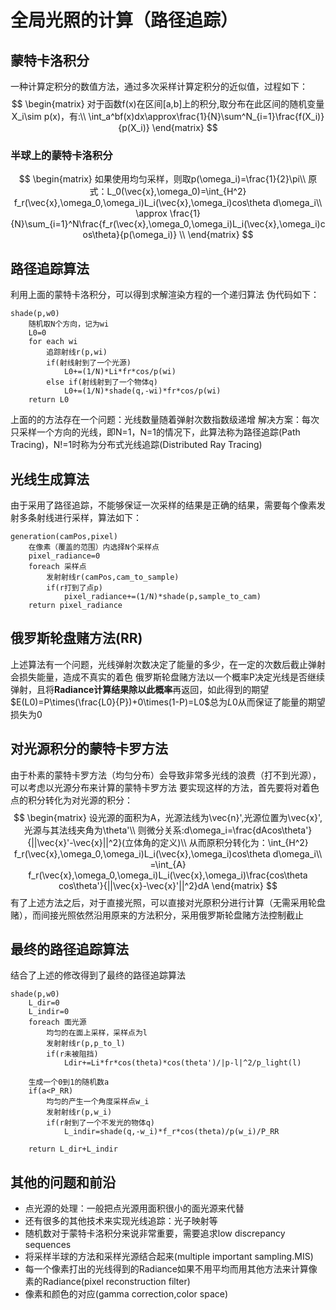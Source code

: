 # 全局光照的计算（路径追踪）

## 蒙特卡洛积分
一种计算定积分的数值方法，通过多次采样计算定积分的近似值，过程如下：
$$
\begin{matrix}
对于函数f(x)在区间[a,b]上的积分,取分布在此区间的随机变量X_i\sim p(x)，有:\\
\int_a^bf(x)dx\approx\frac{1}{N}\sum^N_{i=1}\frac{f(X_i)}{p(X_i)}
\end{matrix}
$$

### 半球上的蒙特卡洛积分
$$
\begin{matrix}
如果使用均匀采样，则取p(\omega_i)=\frac{1}{2}\pi\\
原式：L_0(\vec{x},\omega_0)=\int_{H^2} f_r(\vec{x},\omega_0,\omega_i)L_i(\vec{x},\omega_i)cos\theta d\omega_i\\
\approx \frac{1}{N}\sum_{i=1}^N\frac{f_r(\vec{x},\omega_0,\omega_i)L_i(\vec{x},\omega_i)cos\theta}{p(\omega_i)} \\
\end{matrix}
$$
## 路径追踪算法
利用上面的蒙特卡洛积分，可以得到求解渲染方程的一个递归算法
伪代码如下：
~~~
shade(p,w0)
	随机取N个方向，记为wi
	L0=0
	for each wi
		追踪射线r(p,wi)
		if(射线射到了一个光源)
			L0+=(1/N)*Li*fr*cos/p(wi)
		else if(射线射到了一个物体q)
			L0+=(1/N)*shade(q,-wi)*fr*cos/p(wi)
	return L0		
~~~
上面的的方法存在一个问题：光线数量随着弹射次数指数级递增
解决方案：每次只采样一个方向的光线，即N=1，N=1的情况下，此算法称为路径追踪(Path Tracing)，N!=1时称为分布式光线追踪(Distributed Ray Tracing)

## 光线生成算法
由于采用了路径追踪，不能够保证一次采样的结果是正确的结果，需要每个像素发射多条射线进行采样，算法如下：
~~~
generation(camPos,pixel)
	在像素（覆盖的范围）内选择N个采样点
	pixel_radiance=0
	foreach 采样点
		发射射线r(camPos,cam_to_sample)
		if(r打到了点p)
			pixel_radiance+=(1/N)*shade(p,sample_to_cam)
	return pixel_radiance
~~~

## 俄罗斯轮盘赌方法(RR)
上述算法有一个问题，光线弹射次数决定了能量的多少，在一定的次数后截止弹射会损失能量，造成不真实的着色
俄罗斯轮盘赌方法以一个概率P决定光线是否继续弹射，且将**Radiance计算结果除以此概率**再返回，如此得到的期望$E(L0)=P\times(\frac{L0}{P})+0\times(1-P)=L0$总为$L0$从而保证了能量的期望损失为0

## 对光源积分的蒙特卡罗方法
由于朴素的蒙特卡罗方法（均匀分布）会导致非常多光线的浪费（打不到光源），可以考虑以光源分布来计算的蒙特卡罗方法
要实现这样的方法，首先要将对着色点的积分转化为对光源的积分：
$$
\begin{matrix}
设光源的面积为A，光源法线为\vec{n}',光源位置为\vec{x}',光源与其法线夹角为\theta'\\
则微分关系:d\omega_i=\frac{dAcos\theta'}{||\vec{x}'-\vec{x}||^2}(立体角的定义)\\
从而原积分转化为：\int_{H^2} f_r(\vec{x},\omega_0,\omega_i)L_i(\vec{x},\omega_i)cos\theta d\omega_i\\
=\int_{A} f_r(\vec{x},\omega_0,\omega_i)L_i(\vec{x},\omega_i)\frac{cos\theta cos\theta'}{||\vec{x}-\vec{x}'||^2}dA
\end{matrix}
$$
有了上述方法之后，对于直接光照，可以直接对光原积分进行计算（无需采用轮盘赌），而间接光照依然沿用原来的方法积分，采用俄罗斯轮盘赌方法控制截止

## 最终的路径追踪算法
结合了上述的修改得到了最终的路径追踪算法
~~~
shade(p,w0)
	L_dir=0
	L_indir=0
	foreach 面光源
		均匀的在面上采样，采样点为l
		发射射线r(p,p_to_l)
		if(r未被阻挡)
			Ldir+=Li*fr*cos(theta)*cos(theta')/|p-l|^2/p_light(l)

	生成一个0到1的随机数a
	if(a<P_RR)
		均匀的产生一个角度采样点w_i
		发射射线r(p,w_i)
		if(r射到了一个不发光的物体q)
			L_indir=shade(q,-w_i)*f_r*cos(theta)/p(w_i)/P_RR

	return L_dir+L_indir
~~~

## 其他的问题和前沿
+ 点光源的处理：一般把点光源用面积很小的面光源来代替
+ 还有很多的其他技术来实现光线追踪：光子映射等
+ 随机数对于蒙特卡洛积分来说非常重要，需要追求low discrepancy sequences
+ 将采样半球的方法和采样光源结合起来(multiple important sampling.MIS)
+ 每一个像素打出的光线得到的Radiance如果不用平均而用其他方法来计算像素的Radiance(pixel reconstruction filter)
+ 像素和颜色的对应(gamma correction,color space)